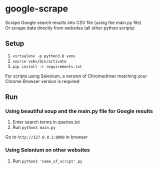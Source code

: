 # google-scrape

Scrape Google search results into CSV file (using the main.py file)\
Or scrape data directly from websites (all other python scripts)

## Setup

1. `virtualenv -p python3.8 venv`
2. `source vebv/bin/activate`
3. `pip install -r requirements.txt`

For scripts using Selenium, a version of Chromedriver matching your Chrome Browser version is required

## Run

### Using beautiful soup and the main.py file for Google results

1. Enter search terms in queries.txt
2. Run `python3 main.py`

Go to `http://127.0.0.1:8000` in browser

### Using Selenium on other websites

1. Run `python3 'name_of_script'.py`
